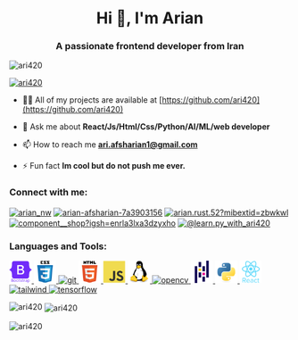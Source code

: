 <h1 align="center">Hi 👋, I'm Arian</h1>
<h3 align="center">A passionate frontend developer from Iran</h3>

<p align="left"> <img src="https://komarev.com/ghpvc/?username=ari420&label=Profile%20views&color=0e75b6&style=flat" alt="ari420" /> </p>

<p align="left"> <a href="https://github.com/ryo-ma/github-profile-trophy"><img src="https://github-profile-trophy.vercel.app/?username=ari420" alt="ari420" /></a> </p>

- 👨‍💻 All of my projects are available at [https://github.com/ari420](https://github.com/ari420)

- 💬 Ask me about **React/Js/Html/Css/Python/AI/ML/web developer**

- 📫 How to reach me **ari.afsharian1@gmail.com**

- ⚡ Fun fact **Im cool but do not push me ever.**

<h3 align="left">Connect with me:</h3>
<p align="left">
<a href="https://twitter.com/arian_nw" target="blank"><img align="center" src="https://raw.githubusercontent.com/rahuldkjain/github-profile-readme-generator/master/src/images/icons/Social/twitter.svg" alt="arian_nw" height="30" width="40" /></a>
<a href="https://linkedin.com/in/arian-afsharian-7a3903156" target="blank"><img align="center" src="https://raw.githubusercontent.com/rahuldkjain/github-profile-readme-generator/master/src/images/icons/Social/linked-in-alt.svg" alt="arian-afsharian-7a3903156" height="30" width="40" /></a>
<a href="https://fb.com/arian.rust.52?mibextid=zbwkwl" target="blank"><img align="center" src="https://raw.githubusercontent.com/rahuldkjain/github-profile-readme-generator/master/src/images/icons/Social/facebook.svg" alt="arian.rust.52?mibextid=zbwkwl" height="30" width="40" /></a>
<a href="https://instagram.com/component__shop?igsh=enrla3lxa3dzyxho" target="blank"><img align="center" src="https://raw.githubusercontent.com/rahuldkjain/github-profile-readme-generator/master/src/images/icons/Social/instagram.svg" alt="component__shop?igsh=enrla3lxa3dzyxho" height="30" width="40" /></a>
<a href="https://www.youtube.com/@learn_to_program_with_ari" target="blank"><img align="center" src="https://raw.githubusercontent.com/rahuldkjain/github-profile-readme-generator/master/src/images/icons/Social/youtube.svg" alt="@learn.py_with_ari420" height="30" width="40" /></a>
</p>

<h3 align="left">Languages and Tools:</h3>
<p align="left"> <a href="https://getbootstrap.com" target="_blank" rel="noreferrer"> <img src="https://raw.githubusercontent.com/devicons/devicon/master/icons/bootstrap/bootstrap-plain-wordmark.svg" alt="bootstrap" width="40" height="40"/> </a> <a href="https://www.w3schools.com/css/" target="_blank" rel="noreferrer"> <img src="https://raw.githubusercontent.com/devicons/devicon/master/icons/css3/css3-original-wordmark.svg" alt="css3" width="40" height="40"/> </a> <a href="https://git-scm.com/" target="_blank" rel="noreferrer"> <img src="https://www.vectorlogo.zone/logos/git-scm/git-scm-icon.svg" alt="git" width="40" height="40"/> </a> <a href="https://www.w3.org/html/" target="_blank" rel="noreferrer"> <img src="https://raw.githubusercontent.com/devicons/devicon/master/icons/html5/html5-original-wordmark.svg" alt="html5" width="40" height="40"/> </a> <a href="https://developer.mozilla.org/en-US/docs/Web/JavaScript" target="_blank" rel="noreferrer"> <img src="https://raw.githubusercontent.com/devicons/devicon/master/icons/javascript/javascript-original.svg" alt="javascript" width="40" height="40"/> </a> <a href="https://www.linux.org/" target="_blank" rel="noreferrer"> <img src="https://raw.githubusercontent.com/devicons/devicon/master/icons/linux/linux-original.svg" alt="linux" width="40" height="40"/> </a> <a href="https://opencv.org/" target="_blank" rel="noreferrer"> <img src="https://www.vectorlogo.zone/logos/opencv/opencv-icon.svg" alt="opencv" width="40" height="40"/> </a> <a href="https://pandas.pydata.org/" target="_blank" rel="noreferrer"> <img src="https://raw.githubusercontent.com/devicons/devicon/2ae2a900d2f041da66e950e4d48052658d850630/icons/pandas/pandas-original.svg" alt="pandas" width="40" height="40"/> </a> <a href="https://www.python.org" target="_blank" rel="noreferrer"> <img src="https://raw.githubusercontent.com/devicons/devicon/master/icons/python/python-original.svg" alt="python" width="40" height="40"/> </a> <a href="https://reactjs.org/" target="_blank" rel="noreferrer"> <img src="https://raw.githubusercontent.com/devicons/devicon/master/icons/react/react-original-wordmark.svg" alt="react" width="40" height="40"/> </a> <a href="https://tailwindcss.com/" target="_blank" rel="noreferrer"> <img src="https://www.vectorlogo.zone/logos/tailwindcss/tailwindcss-icon.svg" alt="tailwind" width="40" height="40"/> </a> <a href="https://www.tensorflow.org" target="_blank" rel="noreferrer"> <img src="https://www.vectorlogo.zone/logos/tensorflow/tensorflow-icon.svg" alt="tensorflow" width="40" height="40"/> </a> </p>

<p><img align="left" src="https://github-readme-stats.vercel.app/api/top-langs?username=ari420&show_icons=true&locale=en&layout=compact" alt="ari420" /></p>

<p>&nbsp;<img align="center" src="https://github-readme-stats.vercel.app/api?username=ari420&show_icons=true&locale=en" alt="ari420" /></p>

<p><img align="center" src="https://github-readme-streak-stats.herokuapp.com/?user=ari420&" alt="ari420" /></p>
